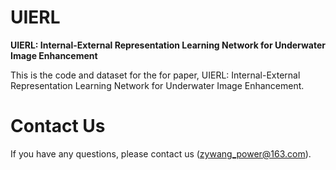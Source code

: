 # UIERL
**UIERL: Internal-External Representation Learning Network for Underwater Image Enhancement**

This is the code and dataset for the for paper, UIERL: Internal-External Representation Learning Network for Underwater Image Enhancement.

# Contact Us
If you have any questions, please contact us (zywang_power@163.com).

